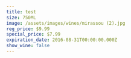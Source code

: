 ```yaml
---
title: test
size: 750ML
image: /assets/images/wines/mirassou (2).jpg
reg_price: $9.99
special_price: $7.99
expiration_date: 2016-08-31T00:00:00.000Z
show_wine: false
---
```

